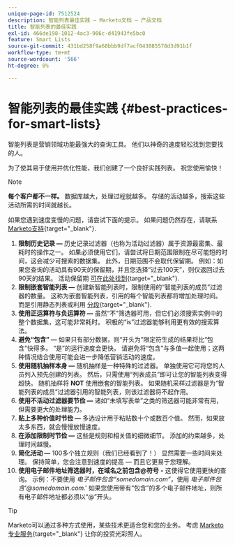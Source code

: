 ```yaml
---
unique-page-id: 7512524
description: 智能列表最佳实践 — Marketo文档 — 产品文档
title: 智能列表的最佳实践
exl-id: 466de198-1012-4ac3-906c-d41943fe5bc0
feature: Smart Lists
source-git-commit: 431bd258f9a68bbb9df7acf043085578d3d91b1f
workflow-type: tm+mt
source-wordcount: '566'
ht-degree: 0%

---
```


# 智能列表的最佳实践 {#best-practices-for-smart-lists}

智能列表是营销领域功能最强大的查询工具。 他们以神奇的速度轻松找到您要找的人。

为了使其易于使用并优化性能，我们创建了一个良好实践列表。 祝您使用愉快！

>[!NOTE]
>
>**每个客户都不一样。** 数据库越大，处理过程就越多。 存储的活动越多，搜索这些活动所需的时间就越长。
>
>如果您遇到速度变慢的问题，请尝试下面的提示。 如果问题仍然存在，请联系 [Marketo支持](https://nation.marketo.com/t5/Support/ct-p/Support){target="_blank"}.

1. **限制历史记录 —** 历史记录过滤器（也称为活动过滤器）属于资源最密集、最耗时的操作之一。 如果必须使用它们，请尝试将日期范围限制在尽可能短的时间，这会减少可搜索的数据集。 此外，日期范围不会取代保留期。 例如：如果您查询的活动具有90天的保留期，并且您选择“过去100天”，则仅返回过去90天的结果。 活动保留期 [可在此处找到](https://nation.marketo.com/t5/knowledgebase/marketo-activities-data-retention-policy/ta-p/251480){target="_blank"}.
1. **限制嵌套智能列表 —** 创建新智能列表时，限制使用的“智能列表的成员”过滤器的数量。 这称为嵌套智能列表，引用的每个智能列表都将增加处理时间。 而是引用静态列表或利用 [分段](/help/marketo/product-docs/personalization/segmentation-and-snippets/segmentation/create-a-segmentation.md){target="_blank"}.
1. **使用正运算符与负运算符 —** 虽然“不”筛选器可用，但它们必须搜索实例中的整个数据集，这可能非常耗时。 积极的“is”过滤器能够利用更有效的搜索算法。
1. **避免“包含” —** 如果只有部分数据，则“开头为”限定符生成的结果将比“包含”快得多。 “是”的运行速度会更快。 请避免将“包含”与多值一起使用；这两种情况结合使用可能会进一步降低营销活动的速度。
1. **使用随机抽样本身 —** 随机抽样是一种特殊的过滤器。 单独使用它可将您的人员列入预先创建的列表。 然后，只需使用“列表成员”即可让您的智能列表变得超快。 随机抽样将 **NOT** 使用嵌套的智能列表。 如果随机采样过滤器是为“智能列表的成员”过滤器引用的智能列表，则该过滤器将不起作用。
1. **使用不活动过滤器要节俭 —** 诸如“未填写表单”之类的筛选器可能非常有用，但需要更大的处理能力。
1. **贴上多种价值时节俭 —** 多选设计用于粘贴数十个或数百个值。 然而，如果放太多东西，就会慢慢放慢速度。
1. **在添加限制时节俭 —** 这些是规则和相关值的细微细节。 添加的约束越多，处理时间越慢。
1. **简化活动 —** 100多个独立规则（我们已经看到了！） 显然需要一些时间来处理。 保持简单，您会注意到速度的提高 — 而且它更易于您理解。
1. **使用电子邮件地址筛选器时，在域名之前包含@符号** **-** 这使得它使用更快的查询。 示例：不要使用 _电子邮件包含“somedomain.com”_，使用 _电子邮件包含&#39;@somedomain.com_.&#39; 如果您使用带有“包含”的多个电子邮件地址，则所有电子邮件地址都必须以“@”开头。

>[!TIP]
>
>Marketo可以通过多种方式使用，某些技术更适合您和您的业务。 考虑 [Marketo专业服务](https://pages2.marketo.com/72-hour-survival-guide.html){target="_blank"} 让你的投资光彩照人。
